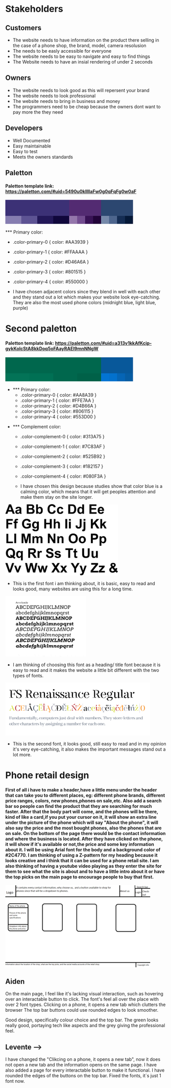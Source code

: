 # Stakeholders
## Customers
+ The website needs to have information on the product there selling in the case of a phone shop, the brand, model, camera resolusion
+ The needs to be easly accessible for everyone
+ The website needs to be easy to navigate and easy to find things
+ The Website needs to have an insial rendering of under 2 seconds

## Owners
+ The website needs to look good as this will repersent your brand
+ The website needs to look professional
+ The website needs to bring in business and money
+ The programmers need to be cheap because the owners dont want to pay more the they need

## Developers 
+ Well Documented
+ Easy maintainable
+ Easy to test 
+ Meets the owners standards


## Paletton 

#### Paletton template link: https://paletton.com/#uid=5490u0kllllaFw0g0qFqFg0w0aF

![Pallet](images/fds.png)

*** Primary color:

   + .color-primary-0 { color: #AA3939 }	
   + .color-primary-1 { color: #FFAAAA }
   + .color-primary-2 { color: #D46A6A }
   + .color-primary-3 { color: #801515 }
   + .color-primary-4 { color: #550000 }


   + I have chosen adjacent colors since they blend in well with each other and they stand out a lot which makes your website look eye-catching. They are also the most used phone colors (midnight blue, light blue, purple)


# Second paletton

#### Paletton template link: https://paletton.com/#uid=a313v1kkAfKcip-gykKolcStA8kkDoq5oFAayRAEI9mnNNgW

![Palett2](images/grnbl.png)

+ *** Primary color:
   + .color-primary-0 { color: #AA8A39 }	
   + .color-primary-1 { color: #FFE7AA }
   + .color-primary-2 { color: #D4B66A }
   + .color-primary-3 { color: #806115 }
   + .color-primary-4 { color: #553D00 }
- *** Complement color:
   + .color-complement-0 { color: #313A75 }	
   + .color-complement-1 { color: #7C83AF }
   + .color-complement-2 { color: #525B92 }
   + .color-complement-3 { color: #182157 }
   + .color-complement-4 { color: #080F3A }

   + I have chosen this design because studies show that color blue is a calming color, which means that it will get peoples attention and make them stay on the site longer. 

<img src="images/font.jpg" alt="My font" width=70% height=70%/>

+ This is the first font i am thinking about, it is basic, easy to read and looks good, many websites are using this for a long time.


<img src="images/headingfont.jpg" alt="My font" width=50%/>

+ I am thinking of choosing this font as a heading/ title font because it is easy to read and it makes the website a little bit different with the two types of fonts. 

<img src="images/secondfont.png" alt="My font" width=90%/>

+ This is the second font, it looks good, still easy to read and in my opinion it's very eye-catching, it also makes the important messages stand out a lot more.

# 
# Phone retail design

#### First of all i have to make a header,have a little menu under the header that can take you to different places, eg: different phone brands, different price ranges, colors, new phones,phones on sale,etc. Also add a search bar so people can find the product that they are searching for much faster. After that the body part will come, and the phones will be there, kind of like a card,if you put your cursor on it, it will show an extra line under the picture of the phone which will say "About the phone", it will also say the price and the most bought phones, also the phones that are on sale. On the bottom of the page there would be the contact information and where the business is located. After they have clicked on the phone, it will show if it's available or not,the price and some key information about it. I will be using Arial font for the body and a background color of #2C4770. I am thinking of using a Z-pattern for my heading because it looks creative and i think that it can be used for a phone retail site. I am also thinking of having a youtube video playing as they enter the site for them to see what the site is about and to have a little intro about it or have the top picks on the main page to encourage people to buy that first. 
<img src="images/storyboard.png" alt="stoyboard :D" width=90%/>
 
## Aiden
On the main page, I feel like it's lacking visual interaction, such as hovering over an interactable button to click.
The font's feel all over the place with over 2 font types.
Clicking on a phone, it opens a new tab which clutters the browser
The top bar buttons could use rounded edges to look smoother.

Good design, specifically colour choice and the top bar. The green looks really good, portaying tech like aspects and the 
grey giving the professional feel.

## Levente -->
 I have changed the "Clikcing on a phone, it opens a new tab", now it does not open a new tab and the information opens on the same page. 
 I have also added a page for every interactable button to make it functional. I have rounded the edges of the buttons on the top bar. 
 Fixed the fonts, it`s just 1 font now. 
 

